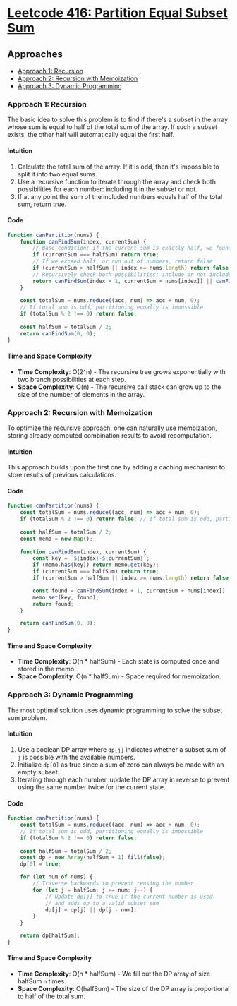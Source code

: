 # [Leetcode 416: Partition Equal Subset Sum](https://leetcode.com/problems/partition-equal-subset-sum/)

## Approaches
- [Approach 1: Recursion](#approach-1-recursion)
- [Approach 2: Recursion with Memoization](#approach-2-recursion-with-memoization)
- [Approach 3: Dynamic Programming](#approach-3-dynamic-programming)

### Approach 1: Recursion

The basic idea to solve this problem is to find if there's a subset in the array whose sum is equal to half of the total sum of the array. If such a subset exists, the other half will automatically equal the first half.

#### Intuition
1. Calculate the total sum of the array. If it is odd, then it's impossible to split it into two equal sums.
2. Use a recursive function to iterate through the array and check both possibilities for each number: including it in the subset or not.
3. If at any point the sum of the included numbers equals half of the total sum, return true.

#### Code

```javascript
function canPartition(nums) {
    function canFindSum(index, currentSum) {
        // Base condition: if the current sum is exactly half, we found a subset
        if (currentSum === halfSum) return true;
        // If we exceed half, or run out of numbers, return false
        if (currentSum > halfSum || index >= nums.length) return false;
        // Recursively check both possibilities: include or not include the number
        return canFindSum(index + 1, currentSum + nums[index]) || canFindSum(index + 1, currentSum);
    }
    
    const totalSum = nums.reduce((acc, num) => acc + num, 0);
    // If total sum is odd, partitioning equally is impossible
    if (totalSum % 2 !== 0) return false;
    
    const halfSum = totalSum / 2;
    return canFindSum(0, 0);
}
```

#### Time and Space Complexity
- **Time Complexity**: O(2^n) - The recursive tree grows exponentially with two branch possibilities at each step.
- **Space Complexity**: O(n) - The recursive call stack can grow up to the size of the number of elements in the array.

### Approach 2: Recursion with Memoization

To optimize the recursive approach, one can naturally use memoization, storing already computed combination results to avoid recomputation.

#### Intuition
This approach builds upon the first one by adding a caching mechanism to store results of previous calculations.

#### Code

```javascript
function canPartition(nums) {
    const totalSum = nums.reduce((acc, num) => acc + num, 0);
    if (totalSum % 2 !== 0) return false; // If total sum is odd, partitioning equally is impossible.
    
    const halfSum = totalSum / 2;
    const memo = new Map();
    
    function canFindSum(index, currentSum) {
        const key = `${index}-${currentSum}`;
        if (memo.has(key)) return memo.get(key);
        if (currentSum === halfSum) return true;
        if (currentSum > halfSum || index >= nums.length) return false;

        const found = canFindSum(index + 1, currentSum + nums[index]) || canFindSum(index + 1, currentSum);
        memo.set(key, found);
        return found;
    }

    return canFindSum(0, 0);
}
```

#### Time and Space Complexity
- **Time Complexity**: O(n * halfSum) - Each state is computed once and stored in the memo.
- **Space Complexity**: O(n * halfSum) - Space required for memoization.

### Approach 3: Dynamic Programming

The most optimal solution uses dynamic programming to solve the subset sum problem.

#### Intuition
1. Use a boolean DP array where `dp[j]` indicates whether a subset sum of `j` is possible with the available numbers.
2. Initialize `dp[0]` as true since a sum of zero can always be made with an empty subset.
3. Iterating through each number, update the DP array in reverse to prevent using the same number twice for the current state.

#### Code

```javascript
function canPartition(nums) {
    const totalSum = nums.reduce((acc, num) => acc + num, 0);
    // If total sum is odd, partitioning equally is impossible
    if (totalSum % 2 !== 0) return false;
    
    const halfSum = totalSum / 2;
    const dp = new Array(halfSum + 1).fill(false);
    dp[0] = true;

    for (let num of nums) {
        // Traverse backwards to prevent reusing the number
        for (let j = halfSum; j >= num; j--) {
            // Update dp[j] to true if the current number is used 
            // and adds up to a valid subset sum
            dp[j] = dp[j] || dp[j - num];
        }
    }

    return dp[halfSum];
}
```

#### Time and Space Complexity
- **Time Complexity**: O(n * halfSum) - We fill out the DP array of size halfSum `n` times.
- **Space Complexity**: O(halfSum) - The size of the DP array is proportional to half of the total sum.

